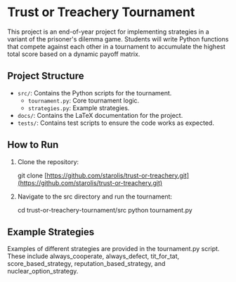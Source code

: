 # Trust or Treachery Tournament

This project is an end-of-year project for implementing strategies in a variant of the prisoner's dilemma game. Students will write Python functions that compete against each other in a tournament to accumulate the highest total score based on a dynamic payoff matrix.

## Project Structure

- `src/`: Contains the Python scripts for the tournament.
  - `tournament.py`: Core tournament logic.
  - `strategies.py`: Example strategies.
- `docs/`: Contains the LaTeX documentation for the project.
- `tests/`: Contains test scripts to ensure the code works as expected.

## How to Run

1. Clone the repository:

   git clone [https://github.com/starolis/trust-or-treachery.git](https://github.com/starolis/trust-or-treachery.git)

2. Navigate to the src directory and run the tournament:

   cd trust-or-treachery-tournament/src
   python tournament.py

## Example Strategies

Examples of different strategies are provided in the tournament.py script. These include always_cooperate, always_defect, tit_for_tat, score_based_strategy, reputation_based_strategy, and nuclear_option_strategy.

